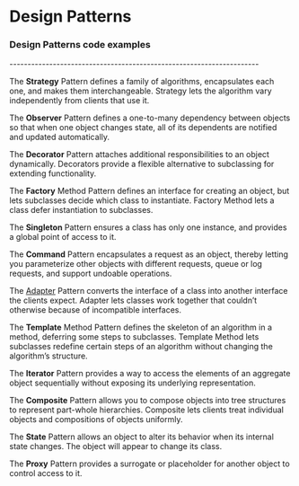 Design Patterns
===============

<h3>Design Patterns code examples</h3>
---------------------------------------------------------------------

The <b>Strategy</b> Pattern defines a family of algorithms, encapsulates each one, and makes them interchangeable. Strategy lets the algorithm vary independently from clients that use it.

The <b>Observer</b> Pattern defines a one-to-many dependency between objects so that when one object changes state, all of its dependents are notified and updated automatically.

The <b>Decorator</b> Pattern attaches additional responsibilities to an object dynamically. Decorators provide a flexible alternative to subclassing for extending functionality.

The <b>Factory</b> Method Pattern defines an interface for creating an object, but lets subclasses decide which class to instantiate. Factory Method lets a class defer instantiation to subclasses.

The <b>Singleton</b> Pattern ensures a class has only one instance, and provides a global point of access to it.

The <b>Command</b> Pattern encapsulates a request as an object, thereby letting you parameterize other objects with different requests, queue or log requests, and support undoable operations.

The <a href="https://github.com/AncientMariner/Patterns/tree/master/Patterns/src/main/java/org/xander/Adapter">Adapter</a> Pattern converts the interface of a class into another interface the clients expect. Adapter lets classes work together that couldn’t otherwise because of incompatible interfaces.

The <b>Template</b> Method Pattern defines the skeleton of an algorithm in a method, deferring some steps to subclasses. Template Method lets subclasses redefine certain steps of an algorithm without changing the algorithm’s structure.

The <b>Iterator</b> Pattern provides a way to access the elements of an aggregate object sequentially without exposing its underlying representation.

The <b>Composite</b> Pattern allows you to compose objects into tree structures to represent part-whole hierarchies. Composite lets clients treat individual objects and compositions of objects uniformly.

The <b>State</b> Pattern allows an object to alter its behavior when its internal state changes. The object will appear to change its class.

The <b>Proxy</b> Pattern provides a surrogate or placeholder for another object to control access to it.
